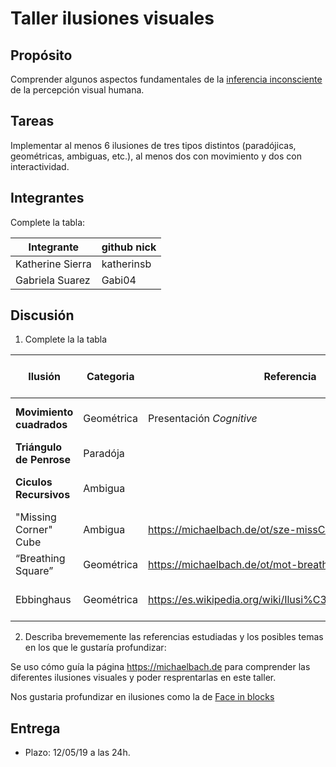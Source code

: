 # Taller ilusiones visuales

## Propósito

Comprender algunos aspectos fundamentales de la [inferencia inconsciente](http://visualcomputing.github.io/Cognitive) de la percepción visual humana.

## Tareas

Implementar al menos 6 ilusiones de tres tipos distintos (paradójicas, geométricas, ambiguas, etc.), al menos dos con movimiento y dos con interactividad.

## Integrantes
Complete la tabla:

| Integrante | github nick |
|------------|-------------|
|      Katherine Sierra          |    katherinsb   |
|      Gabriela Suarez           |    Gabi04       |

## Discusión

1. Complete la la tabla

| Ilusión | Categoria | Referencia | Tipo de interactividad (si aplica) | URL código base (si aplica) |
|---------|-----------|------------|------------------------------------|-----------------------------|
| __Movimiento cuadrados__    |  Geométrica         |   Presentación  *Cognitive*  | Con  el click se quita el shift| |                                 
| __Triángulo de Penrose__  |    Paradója   |          |          |  http://journals.sagepub.com/doi/pdf/10.1068/p200001         |
| __Ciculos Recursivos__       |    Ambigua       |            |   Con el click cambia de color     |   https://natureofcode.com/book/chapter-8-fractals/                                 |
|"Missing Corner" Cube | Ambigua | https://michaelbach.de/ot/sze-missCornerCube/index.html | posición del mouse | |
| “Breathing Square” | Geométrica | https://michaelbach.de/ot/mot-breathingSquare/index.html | posición del mouse | |
| Ebbinghaus | Geométrica | https://es.wikipedia.org/wiki/Ilusi%C3%B3n_de_Ebbinghaus | Se aplica moviento a la original | |

2. Describa brevememente las referencias estudiadas y los posibles temas en los que le gustaría profundizar:

Se uso cómo guía la página https://michaelbach.de para comprender las diferentes ilusiones visuales y poder resprentarlas en este taller. 

Nos gustaria profundizar en ilusiones como la de [Face in blocks](https://michaelbach.de/ot/fcs-mosaic/index.html)


## Entrega

* Plazo: 12/05/19 a las 24h.
